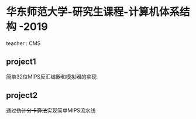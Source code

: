# 华东师范大学-研究生课程-计算机体系结构 -2019

teacher : CMS

## project1
简单32位MIPS反汇编器和模拟器的实现

## project2
通过~~伪计分卡算法~~实现简单MIPS流水线